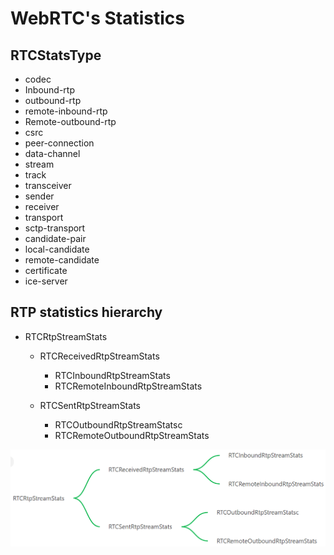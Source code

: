 # WebRTC's Statistics


## RTCStatsType

* codec
* Inbound-rtp
* outbound-rtp
* remote-inbound-rtp
* Remote-outbound-rtp
* csrc
* peer-connection
* data-channel
* stream
* track
* transceiver
* sender
* receiver
* transport
* sctp-transport
* candidate-pair
* local-candidate
* remote-candidate
* certificate
* ice-server


##  RTP statistics hierarchy
* RTCRtpStreamStats
  * RTCReceivedRtpStreamStats
    - RTCInboundRtpStreamStats
    - RTCRemoteInboundRtpStreamStats

  * RTCSentRtpStreamStats
    - RTCOutboundRtpStreamStatsc
    - RTCRemoteOutboundRtpStreamStats

![](webrtc_statistic_hierarchy.png)
